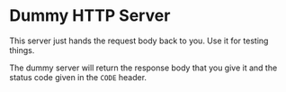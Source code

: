 # Dummy HTTP Server

This server just hands the request body back to you. Use it for testing things.

The dummy server will return the response body that you give it and the status code given in the `CODE` header.
